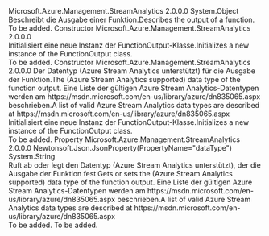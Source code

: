 <Type Name="FunctionOutput" FullName="Microsoft.Azure.Management.StreamAnalytics.Models.FunctionOutput">
  <TypeSignature Language="C#" Value="public class FunctionOutput" />
  <TypeSignature Language="ILAsm" Value=".class public auto ansi beforefieldinit FunctionOutput extends System.Object" />
  <TypeSignature Language="DocId" Value="T:Microsoft.Azure.Management.StreamAnalytics.Models.FunctionOutput" />
  <TypeSignature Language="VB.NET" Value="Public Class FunctionOutput" />
  <TypeSignature Language="F#" Value="type FunctionOutput = class" />
  <AssemblyInfo>
    <AssemblyName>Microsoft.Azure.Management.StreamAnalytics</AssemblyName>
    <AssemblyVersion>2.0.0.0</AssemblyVersion>
  </AssemblyInfo>
  <Base>
    <BaseTypeName>System.Object</BaseTypeName>
  </Base>
  <Interfaces />
  <Docs>
    <summary>
            <span data-ttu-id="0e9a7-101">Beschreibt die Ausgabe einer Funktion.</span><span class="sxs-lookup"><span data-stu-id="0e9a7-101">Describes the output of a function.</span></span>
            </summary>
    <remarks>To be added.</remarks>
  </Docs>
  <Members>
    <Member MemberName=".ctor">
      <MemberSignature Language="C#" Value="public FunctionOutput ();" />
      <MemberSignature Language="ILAsm" Value=".method public hidebysig specialname rtspecialname instance void .ctor() cil managed" />
      <MemberSignature Language="DocId" Value="M:Microsoft.Azure.Management.StreamAnalytics.Models.FunctionOutput.#ctor" />
      <MemberSignature Language="VB.NET" Value="Public Sub New ()" />
      <MemberType>Constructor</MemberType>
      <AssemblyInfo>
        <AssemblyName>Microsoft.Azure.Management.StreamAnalytics</AssemblyName>
        <AssemblyVersion>2.0.0.0</AssemblyVersion>
      </AssemblyInfo>
      <Parameters />
      <Docs>
        <summary>
            <span data-ttu-id="0e9a7-102">Initialisiert eine neue Instanz der FunctionOutput-Klasse.</span><span class="sxs-lookup"><span data-stu-id="0e9a7-102">Initializes a new instance of the FunctionOutput class.</span></span>
            </summary>
        <remarks>To be added.</remarks>
      </Docs>
    </Member>
    <Member MemberName=".ctor">
      <MemberSignature Language="C#" Value="public FunctionOutput (string dataType = null);" />
      <MemberSignature Language="ILAsm" Value=".method public hidebysig specialname rtspecialname instance void .ctor(string dataType) cil managed" />
      <MemberSignature Language="DocId" Value="M:Microsoft.Azure.Management.StreamAnalytics.Models.FunctionOutput.#ctor(System.String)" />
      <MemberSignature Language="VB.NET" Value="Public Sub New (Optional dataType As String = null)" />
      <MemberSignature Language="F#" Value="new Microsoft.Azure.Management.StreamAnalytics.Models.FunctionOutput : string -&gt; Microsoft.Azure.Management.StreamAnalytics.Models.FunctionOutput" Usage="new Microsoft.Azure.Management.StreamAnalytics.Models.FunctionOutput dataType" />
      <MemberType>Constructor</MemberType>
      <AssemblyInfo>
        <AssemblyName>Microsoft.Azure.Management.StreamAnalytics</AssemblyName>
        <AssemblyVersion>2.0.0.0</AssemblyVersion>
      </AssemblyInfo>
      <Parameters>
        <Parameter Name="dataType" Type="System.String" />
      </Parameters>
      <Docs>
        <param name="dataType"><span data-ttu-id="0e9a7-103">Der Datentyp (Azure Stream Analytics unterstützt) für die Ausgabe der Funktion.</span><span class="sxs-lookup"><span data-stu-id="0e9a7-103">The (Azure Stream Analytics supported) data type of the function output.</span></span> <span data-ttu-id="0e9a7-104">Eine Liste der gültigen Azure Stream Analytics-Datentypen werden am https://msdn.microsoft.com/en-us/library/azure/dn835065.aspx beschrieben.</span><span class="sxs-lookup"><span data-stu-id="0e9a7-104">A list of valid Azure Stream Analytics data types are described at https://msdn.microsoft.com/en-us/library/azure/dn835065.aspx</span></span></param>
        <summary>
            <span data-ttu-id="0e9a7-105">Initialisiert eine neue Instanz der FunctionOutput-Klasse.</span><span class="sxs-lookup"><span data-stu-id="0e9a7-105">Initializes a new instance of the FunctionOutput class.</span></span>
            </summary>
        <remarks>To be added.</remarks>
      </Docs>
    </Member>
    <Member MemberName="DataType">
      <MemberSignature Language="C#" Value="public string DataType { get; set; }" />
      <MemberSignature Language="ILAsm" Value=".property instance string DataType" />
      <MemberSignature Language="DocId" Value="P:Microsoft.Azure.Management.StreamAnalytics.Models.FunctionOutput.DataType" />
      <MemberSignature Language="VB.NET" Value="Public Property DataType As String" />
      <MemberSignature Language="F#" Value="member this.DataType : string with get, set" Usage="Microsoft.Azure.Management.StreamAnalytics.Models.FunctionOutput.DataType" />
      <MemberType>Property</MemberType>
      <AssemblyInfo>
        <AssemblyName>Microsoft.Azure.Management.StreamAnalytics</AssemblyName>
        <AssemblyVersion>2.0.0.0</AssemblyVersion>
      </AssemblyInfo>
      <Attributes>
        <Attribute>
          <AttributeName>Newtonsoft.Json.JsonProperty(PropertyName="dataType")</AttributeName>
        </Attribute>
      </Attributes>
      <ReturnValue>
        <ReturnType>System.String</ReturnType>
      </ReturnValue>
      <Docs>
        <summary>
            <span data-ttu-id="0e9a7-106">Ruft ab oder legt den Datentyp (Azure Stream Analytics unterstützt), der die Ausgabe der Funktion fest.</span><span class="sxs-lookup"><span data-stu-id="0e9a7-106">Gets or sets the (Azure Stream Analytics supported) data type of the function output.</span></span> <span data-ttu-id="0e9a7-107">Eine Liste der gültigen Azure Stream Analytics-Datentypen werden am https://msdn.microsoft.com/en-us/library/azure/dn835065.aspx beschrieben.</span><span class="sxs-lookup"><span data-stu-id="0e9a7-107">A list of valid Azure Stream Analytics data types are described at https://msdn.microsoft.com/en-us/library/azure/dn835065.aspx</span></span>
            </summary>
        <value>To be added.</value>
        <remarks>To be added.</remarks>
      </Docs>
    </Member>
  </Members>
</Type>